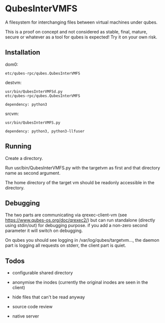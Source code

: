 QubesInterVMFS
==============

A filesystem for interchanging files between virtual machines under qubes.

This is a proof on concept and not considered as stable, final, mature, secure
or whatever as a tool for qubes is expected! Try it on your own risk.

Installation
------------

dom0:

	etc/qubes-rpc/qubes.QubesInterVMFS

destvm:

	usr/bin/QubesInterVMFSd.py
	etc/qubes-rpc/qubes.QubesInterVMFS

	dependency: python3

srcvm:

	usr/bin/QubesInterVMFS.py

	dependency: python3, python3-llfuser

Running
-------

Create a directory.

Run usr/bin/QubesInterVMFS.py with the targetvm as first and that directory
name as second argument.

The home directory of the target vm should be readonly accessible in the
directory.

Debugging
---------

The two parts are communicating via qrexec-client-vm (see
https://www.qubes-os.org/doc/qrexec2/) but can run standalone (directly using
stdin/out) for debugging purpose. if you add a non-zero second parameter it
will switch on debugging.

On qubes you should see logging in /var/log/qubes/targetvm..., the daemon part
is logging all requests on stderr, the client part is quiet.

Todos
-----

- configurable shared directory

- anonymise the inodes (currently the original inodes are seen in the client)

- hide files that can't be read anyway

- source code review

- native server

